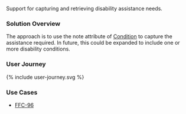 Support for capturing and retrieving disability assistance needs.

### Solution Overview

The approach is to use the note attribute of [Condition](https://hl7.org/fhir/R4B/condition.html) to capture the assistance required. In future, this could be expanded to include one or more disability conditions.

### User Journey

<div width="70%">
<!-- Generated from `input/images-source/user-journey.plantuml` -->
{% include user-journey.svg %}
</div>

### Use Cases

- [FFC-96](/special-assistance.html)
